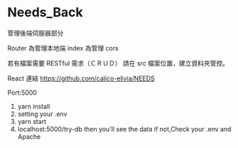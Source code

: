 # Needs_Back

管理後端伺服器部分

Router 為管理本地端
index  為管理 cors

若有檔案需要 RESTful 需求（ＣＲＵＤ）
請在 src 檔案位置，建立資料夾管控。

React 連結
https://github.com/calico-elivia/NEEDS

Port:5000

1. yarn install
2. setting your .env
3. yarn start
4. localhost:5000/try-db 
then you'll see the data if not,Check your .env and Apache